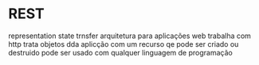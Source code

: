 # REST
representation state trnsfer
arquitetura para aplicações web
trabalha com http
trata objetos dda aplicção com um recurso qe pode ser criado ou destruido
pode ser usado com qualquer linguagem de programação 